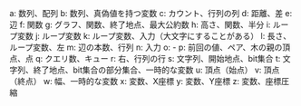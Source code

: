 a: 数列、配列
b: 数列、真偽値を持つ変数
c: カウント、行列の列
d: 距離、差
e: 辺
f: 関数
g: グラフ、関数、終了地点、最大公約数
h: 高さ、関数、半分
i: ループ変数
j: ループ変数
k: ループ変数、入力（大文字にすることがある）
l: 長さ、ループ変数、左
m: 辺の本数、行列
n: 入力
o: -
p: 前回の値、ペア、木の親の頂点、点
q: クエリ数、キュー
r: 右、行列の行
s: 文字列、開始地点、bit集合
t: 文字列、終了地点、bit集合の部分集合、一時的な変数
u: 頂点（始点）
v: 頂点（終点）
w: 幅、一時的な変数
x: 変数、X座標
y: 変数、Y座標
z: 変数、座標圧縮
